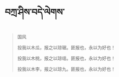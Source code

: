 # བཀྲ་ཤིས་བདེ་ལེགས་
> 国风
> 
> 投我以木瓜，报之以琼琚。匪报也，永以为好也！
> 
> 投我以木桃，报之以琼瑶。匪报也，永以为好也！
> 
> 投我以木李，报之以琼九。匪报也，永以为好也！
>